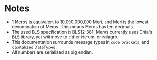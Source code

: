 # Notes

- 1 Meros is equivalent to 10,000,000,000 Meri, and Meri is the lowest denomination of Meros. This means Meros has ten decimals.
- The used BLS specification is BLS12-381. Meros currently uses Chia's BLS library, yet will move to either Herumi or Milagro.
- This documentation surrounds message types in `code brackets`, and capitalizes DataTypes.
- All numbers are serialized as big endian.
